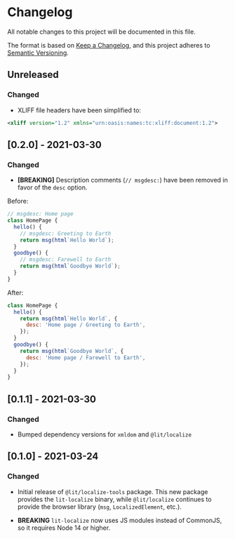 # Changelog

All notable changes to this project will be documented in this file.

The format is based on [Keep a Changelog](https://keepachangelog.com/en/1.0.0/),
and this project adheres to [Semantic Versioning](https://semver.org/spec/v2.0.0.html).

## Unreleased

### Changed

- XLIFF file headers have been simplified to:

```xml
<xliff version="1.2" xmlns="urn:oasis:names:tc:xliff:document:1.2">
```

## [0.2.0] - 2021-03-30

### Changed

- **[BREAKING]** Description comments (`// msgdesc:`) have been removed in favor
  of the `desc` option.

Before:

```js
// msgdesc: Home page
class HomePage {
  hello() {
    // msgdesc: Greeting to Earth
    return msg(html`Hello World`);
  }
  goodbye() {
    // msgdesc: Farewell to Earth
    return msg(html`Goodbye World`);
  }
}
```

After:

```js
class HomePage {
  hello() {
    return msg(html`Hello World`, {
      desc: 'Home page / Greeting to Earth',
    });
  }
  goodbye() {
    return msg(html`Goodbye World`, {
      desc: 'Home page / Farewell to Earth',
    });
  }
}
```

## [0.1.1] - 2021-03-30

### Changed

- Bumped dependency versions for `xmldom` and `@lit/localize`

## [0.1.0] - 2021-03-24

### Changed

- Initial release of `@lit/localize-tools` package. This new package provides
  the `lit-localize` binary, while `@lit/localize` continues to provide the
  browser library (`msg`, `LocalizedElement`, etc.).

- **BREAKING** `lit-localize` now uses JS modules instead of CommonJS, so it
  requires Node 14 or higher.
